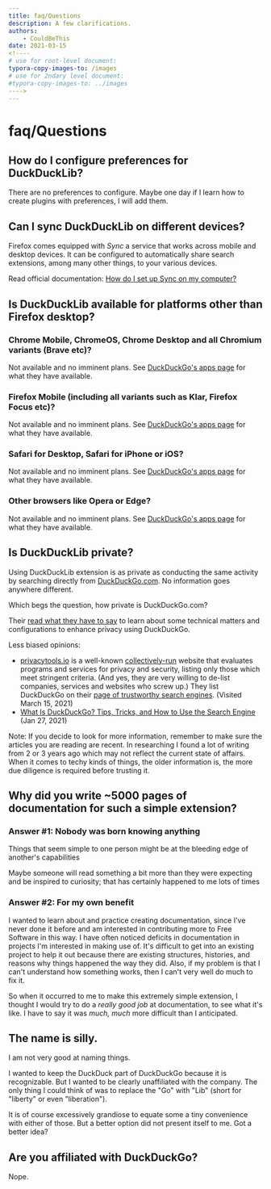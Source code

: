 ```yaml
---
title: faq/Questions
description: A few clarifications.
authors:
	- CouldBeThis
date: 2021-03-15
<!----
# use for root-level document:
typora-copy-images-to: /images
# use for 2ndary level document:
#typora-copy-images-to: ../images
​---->
---
```


# faq/Questions

## How do I configure preferences for DuckDuckLib?

There are no preferences to configure. Maybe one day if I learn how to create plugins with preferences, I will add them. 

## Can I sync DuckDuckLib on different devices?

Firefox comes equipped with *Sync* a service that works across mobile and desktop devices. It can be configured to automatically share search extensions, among many other things, to your various devices. 

Read official documentation: [How do I set up Sync on my computer?](https://support.mozilla.org/en-US/kb/how-do-i-set-sync-my-computer)

## Is DuckDuckLib available for platforms other than Firefox desktop?

### Chrome Mobile, ChromeOS, Chrome Desktop and all Chromium variants (Brave etc)?

Not available and no imminent plans. See [DuckDuckGo's apps page](https://duckduckgo.com/app) for what they have available.

### Firefox Mobile (including all variants such as Klar, Firefox Focus etc)?

Not available and no imminent plans.  See [DuckDuckGo's apps page](https://duckduckgo.com/app) for what they have available.

### Safari for Desktop, Safari for iPhone or iOS?

Not available and no imminent plans.  See [DuckDuckGo's apps page](https://duckduckgo.com/app) for what they have available.

### Other browsers like Opera or Edge?

Not available and no imminent plans.  See [DuckDuckGo's apps page](https://duckduckgo.com/app) for what they have available.

## Is DuckDuckLib private?

Using DuckDuckLib extension is as private as conducting the same activity by searching directly from [DuckDuckGo.com](https://DuckDuckGo.com). No information goes anywhere different. 

Which begs the question, how private is DuckDuckGo.com?

Their [read what they have to say](https://help.duckduckgo.com/duckduckgo-help-pages/privacy/no-tracking/) to learn about some technical matters and configurations to enhance privacy using DuckDuckGo.

Less biased opinions:

* [privacytools.io](https://www.privacytools.io//) is a well-known [collectively-run](https://www.privacytools.io/about/) website that evaluates programs and services for privacy and security, listing only those which meet stringent criteria. (And yes, they are very willing to de-list companies, services and websites who screw up.) They list DuckDuckGo on their [page of trustworthy search engines](https://www.privacytools.io/providers/search-engines/). (Visited March 15, 2021)
* [What Is DuckDuckGo? Tips, Tricks, and How to Use the Search Engine](https://www.dailydot.com/debug/what-is-duckduckgo-vs-google/) (Jan 27, 2021)

Note: If you decide to look for more information, remember to make sure the articles you are reading are recent. In researching I found a lot of writing from 2 or 3 years ago which may not reflect the current state of affairs. When it comes to techy kinds of things, the older information is, the more due diligence is required before trusting it.

## Why did you write ~5000 pages of documentation for such a simple extension?

### Answer #1: Nobody was born knowing anything

Things that seem simple to one person might be at the bleeding edge of another's capabilities

Maybe someone will read something a bit more than they were expecting and be inspired to curiosity; that has certainly happened to me lots of times

### Answer #2: For my own benefit

I wanted to learn about and practice creating documentation, since I've never done it before and am interested in contributing more to Free Software in this way. I have often noticed deficits in documentation in projects I'm interested in making use of. It's difficult to get into an existing project to help it out because there are existing structures, histories, and reasons why things happened the way they did. Also, if my problem is that I can't understand how something works, then I can't very well do much to fix it. 

So when it occurred to me to make this extremely simple extension, I thought I would try to do a *really good job* at documentation, to see what it's like. I have to say it was *much, much* more difficult than I anticipated. 

## The name is silly.

I am not very good at naming things. 

I wanted to keep the DuckDuck part of DuckDuckGo because it is recognizable. But I wanted to be clearly unaffiliated with the company. The only thing I could think of was to replace the "Go" with "Lib" (short for "liberty" or even "liberation"). 

It is of course excessively grandiose to equate some a tiny convenience with either of those. But a better option did not present itself to me. Got a better idea?

## Are you affiliated with DuckDuckGo?

Nope.



















